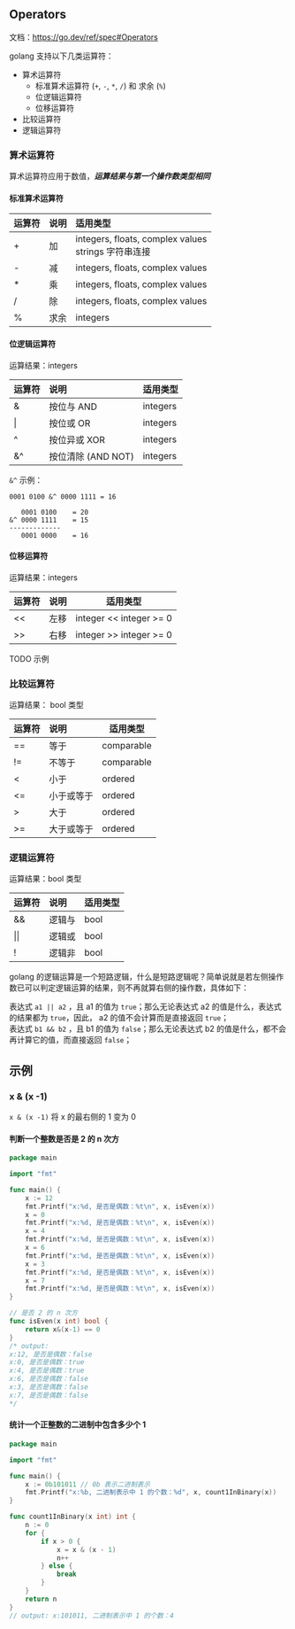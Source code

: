 ## Operators

文档：https://go.dev/ref/spec#Operators

golang 支持以下几类运算符：

- 算术运算符
    - 标准算术运算符  (`+`, `-`, `*`, `/`) 和 求余 (`%`)
    - 位逻辑运算符
    - 位移运算符
- 比较运算符
- 逻辑运算符



### 算术运算符

算术运算符应用于数值，***运算结果与第一个操作数类型相同***

#### 标准算术运算符


| 运算符        | 说明   | 适用类型 |
| :---------------- | :----- |:----- |
| +             | 加 | integers, floats, complex values<br />strings 字符串连接 |
| - | 减 |integers, floats, complex values|
| *             | 乘 |integers, floats, complex values|
| / | 除 |integers, floats, complex values|
| % | 求余 |integers|



#### 位逻辑运算符

运算结果：integers

| 运算符 | 说明               | 适用类型 |
| :----- | :----------------- | -------- |
| &      | 按位与 AND         | integers |
| \|     | 按位或 OR          | integers |
| ^      | 按位异或 XOR       | integers |
| &^     | 按位清除 (AND NOT) | integers |



`&^` 示例：

```
0001 0100 &^ 0000 1111 = 16

   0001 0100    = 20
&^ 0000 1111    = 15
-------------
   0001 0000    = 16
```



#### 位移运算符

运算结果：integers

| 运算符 | 说明     | 适用类型 |
| :----- | :------- | -------- |
| <<      | 左移   | integer << integer >= 0 |
| >>    | 右移   | integer >> integer >= 0 |



TODO 示例



### 比较运算符

运算结果： bool 类型

| 运算符 | 说明     | 适用类型 |
| :----- | :------- | -------- |
| ==      | 等于   | comparable |
| !=    | 不等于   | comparable |
| <    | 小于   | ordered |
| <=    | 小于或等于   | ordered |
| >    | 大于   | ordered |
| >=    | 大于或等于   | ordered |



### 逻辑运算符

运算结果：bool 类型

| 运算符            | 说明   |   适用类型   |
| :---------------- | :----- | ---- |
| &&              | 逻辑与 |   bool   |
| \|\| | 逻辑或 |  bool    |
| !               | 逻辑非 |  bool    |



golang 的逻辑运算是一个短路逻辑，什么是短路逻辑呢？简单说就是若左侧操作数已可以判定逻辑运算的结果，则不再就算右侧的操作数，具体如下：

表达式 `a1 || a2` ，且 a1 的值为 `true`；那么无论表达式 a2 的值是什么，表达式的结果都为 `true`，因此， a2 的值不会计算而是直接返回 `true`；        
表达式 `b1 && b2` ，且 b1 的值为 `false`；那么无论表达式 b2 的值是什么，都不会再计算它的值，而直接返回 `false`；





## 示例

### x & (x -1)

`x & (x -1)` 将 x 的最右侧的 1 变为 0

#### 判断一个整数是否是 2 的 n 次方



```go
package main

import "fmt"

func main() {
	x := 12
	fmt.Printf("x:%d, 是否是偶数：%t\n", x, isEven(x))
	x = 0
	fmt.Printf("x:%d, 是否是偶数：%t\n", x, isEven(x))
	x = 4
	fmt.Printf("x:%d, 是否是偶数：%t\n", x, isEven(x))
	x = 6
	fmt.Printf("x:%d, 是否是偶数：%t\n", x, isEven(x))
	x = 3
	fmt.Printf("x:%d, 是否是偶数：%t\n", x, isEven(x))
	x = 7
	fmt.Printf("x:%d, 是否是偶数：%t\n", x, isEven(x))
}

// 是否 2 的 n 次方
func isEven(x int) bool {
	return x&(x-1) == 0
}
/* output:
x:12, 是否是偶数：false
x:0, 是否是偶数：true
x:4, 是否是偶数：true
x:6, 是否是偶数：false
x:3, 是否是偶数：false
x:7, 是否是偶数：false
*/
```



#### 统计一个正整数的二进制中包含多少个 1



```go
package main

import "fmt"

func main() {
	x := 0b101011 // 0b 表示二进制表示
	fmt.Printf("x:%b, 二进制表示中 1 的个数：%d", x, count1InBinary(x))
}

func count1InBinary(x int) int {
	n := 0
	for {
		if x > 0 {
			x = x & (x - 1)
			n++
		} else {
			break
		}
	}
	return n
}
// output: x:101011, 二进制表示中 1 的个数：4
```

